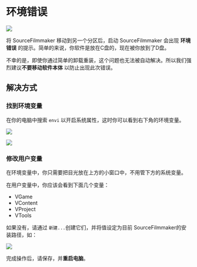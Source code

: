 # 环境错误

![](https://img.imgdb.cn/item/6028c17fd2a061fec7ca632d.jpg)

将 SourceFilmmaker 移动到另一个分区后，启动 SourceFilmmaker 会出现 **环境错误** 的提示。简单的来说，你软件是放在C盘的，现在被你放到了D盘。

不幸的是，即使你通过简单的卸载重装，这个问题也无法被自动解决。所以我们强烈建议**不要移动软件本体** 以防止出现此次错误。

## 解决方式

### 找到环境变量

在你的电脑中搜索 `envi` 以开启系统属性，这时你可以看到右下角的环境变量。

![](https://img.imgdb.cn/item/6028bbe8d2a061fec7c7a591.jpg)

![](https://img.imgdb.cn/item/6028bc31d2a061fec7c7c947.jpg)

### 修改用户变量

在环境变量中，你只需要把目光放在上方的小窗口中，不用管下方的系统变量。

在用户变量中，你应该会看到下面几个变量：

- VGame
- VContent
- VProject
- VTools

如果没有，请通过 `新建...`创建它们，并将值设定为目前 SourceFilmmaker的安装路径，如：

![](https://img.imgdb.cn/item/6028c00ed2a061fec7c9a4dc.jpg)

完成操作后，请保存，并**重启电脑**。